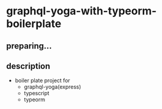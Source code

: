 # graphql-yoga-with-typeorm-boilerplate

## preparing...

## description

- boiler plate project for
  - graphql-yoga(express)
  - typescript
  - typeorm
